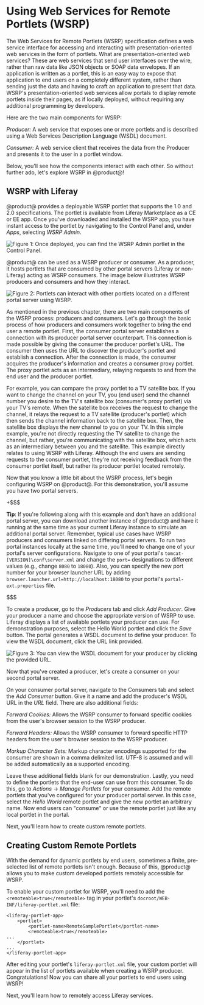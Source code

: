 # Using Web Services for Remote Portlets (WSRP) [](id=using-web-services-for-remote-portlets-wsrp)

The Web Services for Remote Portlets (WSRP) specification defines a web service
interface for accessing and interacting with presentation-oriented web services
in the form of portlets. What are presentation-oriented web services? These are
web services that send user interfaces over the wire, rather than raw data like
JSON objects or SOAP data envelopes. If an application is written as a portlet,
this is an easy way to expose that application to end users on a completely
different system, rather than sending just the data and having to craft an
application to present that data. WSRP's presentation-oriented web services 
allow portals to display remote portlets inside their pages, as if locally
deployed, without requiring any additional programming by developers.

Here are the two main components for WSRP:

*Producer:* A web service that exposes one or more portlets and is described
using a Web Services Description Language (WSDL) document.

*Consumer:* A web service client that receives the data from the Producer and
presents it to the user in a portlet window. 

Below, you'll see how the components interact with each other. So without
further ado, let's explore WSRP in @product@!

## WSRP with Liferay [](id=wsrp-with-liferay)

@product@ provides a deployable WSRP portlet that supports the 1.0 and 2.0
specifications. The portlet is available from Liferay Marketplace as a CE or EE
app. Once you've downloaded and installed the WSRP app, you have instant access
to the portlet by navigating to the Control Panel and, under *Apps*, selecting
*WSRP Admin*.

![Figure 1: Once deployed, you can find the WSRP Admin portlet in the Control Panel.](../../images/wsrp-admin-control-panel.png)

@product@ can be used as a WSRP producer or consumer. As a producer, it
hosts portlets that are consumed by other portal servers (Liferay or
non-Liferay) acting as WSRP consumers. The image below illustrates WSRP
producers and consumers and how they interact.

![Figure 2: Portlets can interact with other portlets located on a different portal server using WSRP.](../../images/wsrp-illustration.png)

As mentioned in the previous chapter, there are two main components of the WSRP 
process: producers and consumers. Let's go through the basic process of how 
producers and consumers work together to bring the end user a remote portlet. 
First, the consumer portal server establishes a connection with its producer
portal server counterpart. This connection is made possible by giving the
consumer the producer portlet's URL. The consumer then uses the URL to
discover the producer's portlet and establish a connection. After the connection
is made, the consumer acquires the producer's information and creates a consumer
proxy portlet. The proxy portlet acts as an intermediary, relaying requests to
and from the end user and the producer portlet.

For example, you can compare the proxy portlet to a TV satellite box. If you
want to change the channel on your TV, you (end user) send the channel number
you desire to the TV's satellite box (consumer's proxy portlet) via your TV's
remote. When the satellite box receives the request to change the channel, it
relays the request to a TV satellite (producer's portlet) which then sends the
channel information back to the satellite box. Then, the satellite box displays
the new channel to you on your TV. In this simple example, you're not directly
requesting the TV satellite to change the channel, but rather, you're
communicating with the satellite box, which acts as an intermediary between you
and the satellite. This example directly relates to using WSRP with Liferay.
Although the end users are sending requests to the consumer portlet, they're not
receiving feedback from the consumer portlet itself, but rather its producer
portlet located remotely.

Now that you know a little bit about the WSRP process, let's begin configuring
WSRP on @product@. For this demonstration, you'll assume you have two 
portal servers.

+$$$

**Tip**: If you're following along with this example and don't have an 
additional portal server, you can download another instance of @product@
and have it running at the same time as your current Liferay instance to 
simulate an additional portal server. Remember, typical use cases have WSRP 
producers and consumers linked on differing portal servers. To run two portal 
instances locally at the same time, you'll need to change one of your portal's 
server configurations. Navigate to one of your portal's 
`tomcat-[VERSION]\conf\server.xml` and change the `port=` designations to 
different values (e.g., change `8080` to `18080`). Also, you can specify the new 
port number for your browser launcher URL by adding 
`browser.launcher.url=http://localhost:18080` to your portal's 
`portal-ext.properties` file. 

$$$

To create a producer, go to the *Producers* tab and click *Add Producer*. Give
your producer a name and choose the appropriate version of WSRP to use. Liferay
displays a list of available portlets your producer can use. For demonstration
purposes, select the Hello World portlet and click the *Save* button. The portal
generates a WSDL document to define your producer. To view the WSDL document,
click the URL link provided. 

![Figure 3: You can view the WSDL document for your producer by clicking the provided URL.](../../images/wsrp-producer-url.png)

Now that you've created a producer, let's create a consumer on your second 
portal server. 

On your consumer portal server, navigate to the Consumers tab and select the
*Add Consumer* button. Give it a name and add the producer's WSDL URL in the
*URL* field. There are also additional fields:

*Forward Cookies:* Allows the WSRP consumer to forward specific cookies from
the user's browser session to the WSRP producer.

*Forward Headers:* Allows the WSRP consumer to forward specific HTTP headers
from the user's browser session to the WSRP producer.

*Markup Character Sets:* Markup character encodings supported for the consumer
are shown in a comma delimited list. UTF-8 is assumed and will be added
automatically as a supported encoding.

Leave these additional fields blank for our demonstration. Lastly, you need to
define the portlets that the end-user can use from this consumer. To do this, go
to *Actions* &rarr; *Manage Portlets* for your consumer. Add the remote portlets
that you've configured for your producer portal server. In this case, select the
*Hello World* remote portlet and give the new portlet an arbitrary name. Now end
users can "consume" or use the remote portlet just like any local portlet in the
portal.

Next, you'll learn how to create custom remote portlets.

## Creating Custom Remote Portlets [](id=creating-custom-remote-portlets)

With the demand for dynamic portlets by end users, sometimes a finite,
pre-selected list of remote portlets isn't enough. Because of this, @product@
allows you to make custom developed portlets remotely accessible for WSRP.

To enable your custom portlet for WSRP, you'll need to add the
`<remoteable>true</remoteable>` tag in your portlet's
`docroot/WEB-INF/liferay-portlet.xml` file:

    <liferay-portlet-app>
        <portlet>
            <portlet-name>RemoteSamplePortlet</portlet-name>
            <remoteable>true</remoteable>
    ...
        </portlet>
    ...
    </liferay-portlet-app>

After editing your portlet's `liferay-portlet.xml` file, your custom portlet
will appear in the list of portlets available when creating a WSRP producer.
Congratulations! Now you can share all your portlets to end users using WSRP!

Next, you'll learn how to remotely access Liferay services.

